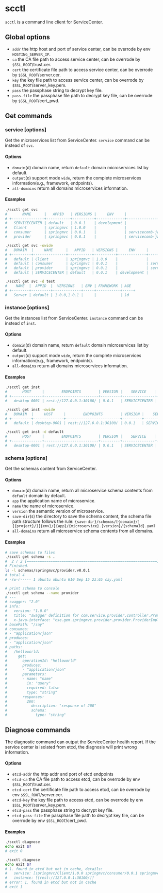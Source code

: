 scctl
========

`scctl` is a command line client for ServiceCenter.

## Global options

- `addr` the http host and port of service center, can be overrode by env `HOSTING_SERVER_IP`.
- `ca` the CA file path  to access service center, can be overrode by `$SSL_ROOT`/trust.cer.
- `cert` the certificate file path to access service center, can be overrode by `$SSL_ROOT`/server.cer.
- `key` the key file path to access service center, can be overrode by `$SSL_ROOT`/server_key.pem.
- `pass` the passphase string to decrypt key file.
- `pass-file` the passphase file path to decrypt key file, can be overrode by `$SSL_ROOT`/cert_pwd.

## Get commands

### service [options]

Get the microservices list from ServiceCenter. `service` command can be instead of `svc`.

#### Options

- `domain`(d) domain name, return `default` domain microservices list by default.
- `output`(o) support mode `wide`, return the complete microservices information(e.g., framework, endpoints).
- `all-domains` return all domains microservices information.

#### Examples

```bash
./scctl get svc
#       NAME      |   APPID   | VERSIONS |     ENV     |               FRAMEWORK                | AGE  
# +---------------+-----------+----------+-------------+----------------------------------------+-----+
#   SERVICECENTER | default   | 0.0.1    | development |                                        | 9d   
#   Client        | springmvc | 1.0.0    |             |                                        | 9d   
#   consumer      | springmvc | 0.0.1    |             | servicecomb-java-chassis-CSE:2.3.35... | 9d   
#   provider      | springmvc | 0.0.1    |             | servicecomb-java-chassis-CSE:2.3.35... | 9d

./scctl get svc -owide
#   DOMAIN  |     NAME      |   APPID   | VERSIONS |     ENV     |                         FRAMEWORK                          |        ENDPOINTS        | AGE  
# +---------+---------------+-----------+----------+-------------+------------------------------------------------------------+-------------------------+-----+
#   default | Client        | springmvc | 1.0.0    |             |                                                            |                         | 9d   
#   default | consumer      | springmvc | 0.0.1    |             | servicecomb-java-chassis-CSE:2.3.35;ServiceComb:1.1.0.B006 |                         | 9d   
#   default | provider      | springmvc | 0.0.1    |             | servicecomb-java-chassis-CSE:2.3.35;ServiceComb:1.1.0.B006 |                         | 9d   
#   default | SERVICECENTER | default   | 0.0.1    | development |                                                            | rest://127.0.0.1:30100/ | 9d

./scctl get svc -d test
#    NAME  |  APPID  |  VERSIONS   | ENV | FRAMEWORK | AGE  
# +--------+---------+-------------+-----+-----------+-----+
#   Server | default | 1.0.0,1.0.1 |     |           | 1d
```

### instance [options]

Get the instances list from ServiceCenter. `instance` command can be instead of `inst`.

#### Options

- `domain`(d) domain name, return `default` domain microservices list by default.
- `output`(o) support mode `wide`, return the complete microservices information(e.g., framework, endpoints).
- `all-domains` return all domains microservices information.

#### Examples
```bash
./scctl get inst
#       HOST     |        ENDPOINTS        | VERSION |    SERVICE    |  APPID  | LEASE | AGE  
# +--------------+-------------------------+---------+---------------+---------+-------+-----+
#   desktop-0001 | rest://127.0.0.1:30100/ | 0.0.1   | SERVICECENTER | default | 2m    | 11m 

./scctl get inst -owide
#   DOMAIN  |     HOST     |        ENDPOINTS        | VERSION |    SERVICE    |  APPID  |     ENV     | FRAMEWORK | LEASE | AGE  
# +---------+--------------+-------------------------+---------+---------------+---------+-------------+-----------+-------+-----+
#   default | desktop-0001 | rest://127.0.0.1:30100/ | 0.0.1   | SERVICECENTER | default | development |           | 2m    | 17m

./scctl get inst -d default
#       HOST     |        ENDPOINTS        | VERSION |    SERVICE    |  APPID  | LEASE | AGE  
# +--------------+-------------------------+---------+---------------+---------+-------+-----+
#   desktop-0001 | rest://127.0.0.1:30100/ | 0.0.1   | SERVICECENTER | default | 2m    | 18m
```


### schema [options]

Get the schemas content from ServiceCenter.

#### Options

- `domain`(d) domain name, return all microservice schema contents from `default` domain by default.
- `app` the application name of microservice.
- `name` the name of microservice.
- `version` the semantic version of microservice.
- `save-dir`(s) the directory to save the schema content,
the schema file path structure follows the rule:
`{save-dir}/schemas/[{domain}/][{project}/][{env}/]{app}/{microservice}.{version}/{schemaId}.yaml` 
- `all-domains` return all microservice schema contents from all domains.

#### Examples
```bash
# save schemas to files
./scctl get schema -s .
#  2 / 2 [============================================================] 100.00% 0s
# Finished.
ls -l schemas/springmvc/provider.v0.0.1
# total 4
# -rw-r----- 1 ubuntu ubuntu 610 Sep 15 23:05 say.yaml

# print schema to console
./scctl get schema --name provider
# ---
# swagger: "2.0"
# info:
#   version: "1.0.0"
#   title: "swagger definition for com.service.provider.controller.ProviderImpl"
#   x-java-interface: "cse.gen.springmvc.provider.provider.ProviderImplIntf"
# basePath: "/say"
# consumes:
# - "application/json"
# produces:
# - "application/json"
# paths:
#   /helloworld:
#     get:
#       operationId: "helloworld"
#       produces:
#       - "application/json"
#       parameters:
#       - name: "name"
#         in: "query"
#         required: false
#         type: "string"
#       responses:
#         200:
#           description: "response of 200"
#           schema:
#             type: "string"
```

## Diagnose commands

The diagnostic command can output the ServiceCenter health report. 
If the service center is isolated from etcd, the diagnosis will print wrong information.

#### Options

- `etcd-addr` the http addr and port of etcd endpoints
- `etcd-ca` the CA file path  to access etcd, can be overrode by env `$SSL_ROOT`/trust.cer.
- `etcd-cert` the certificate file path to access etcd, can be overrode by env `$SSL_ROOT`/server.cer.
- `etcd-key` the key file path to access etcd, can be overrode by env `$SSL_ROOT`/server_key.pem.
- `etcd-pass` the passphase string to decrypt key file.
- `etcd-pass-file` the passphase file path to decrypt key file, can be overrode by env `$SSL_ROOT`/cert_pwd.

#### Examples
```bash
./scctl diagnose
echo exit $?
# exit 0

./scctl diagnose
echo exit $?
# 1. found in etcd but not in cache, details:
#   service: [springmvc/Client/1.0.0 springmvc/consumer/0.0.1 springmvc/provider/0.0.1 default/SERVICECENTER/0.0.1 default/Server/1.0.0 default/Server/1.0.1]
#   instance: [[rest://127.0.0.1:30100/]]
# error: 1. found in etcd but not in cache
# exit 1
```